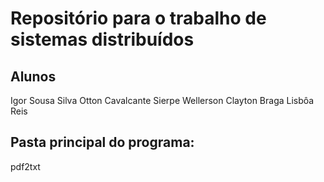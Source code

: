 # Repositório para o trabalho de sistemas distribuídos

## Alunos

Igor Sousa Silva
Otton Cavalcante Sierpe
Wellerson Clayton Braga Lisbôa Reis

## Pasta principal do programa:
pdf2txt

